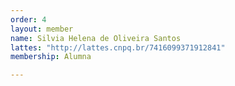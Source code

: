 ```yaml
---
order: 4
layout: member
name: Silvia Helena de Oliveira Santos
lattes: "http://lattes.cnpq.br/7416099371912841"
membership: Alumna

---
```

